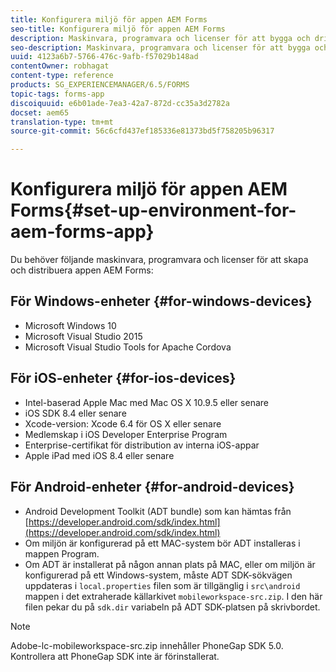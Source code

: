 ```yaml
---
title: Konfigurera miljö för appen AEM Forms
seo-title: Konfigurera miljö för appen AEM Forms
description: Maskinvara, programvara och licenser för att bygga och driftsätta appen AEM Forms.
seo-description: Maskinvara, programvara och licenser för att bygga och driftsätta appen AEM Forms.
uuid: 4123a6b7-5766-476c-9afb-f57029b148ad
contentOwner: robhagat
content-type: reference
products: SG_EXPERIENCEMANAGER/6.5/FORMS
topic-tags: forms-app
discoiquuid: e6b01ade-7ea3-42a7-872d-cc35a3d2782a
docset: aem65
translation-type: tm+mt
source-git-commit: 56c6cfd437ef185336e81373bd5f758205b96317

---
```



# Konfigurera miljö för appen AEM Forms{#set-up-environment-for-aem-forms-app}

Du behöver följande maskinvara, programvara och licenser för att skapa och distribuera appen AEM Forms:

## För Windows-enheter {#for-windows-devices}

* Microsoft Windows 10
* Microsoft Visual Studio 2015
* Microsoft Visual Studio Tools for Apache Cordova

## För iOS-enheter {#for-ios-devices}

* Intel-baserad Apple Mac med Mac OS X 10.9.5 eller senare
* iOS SDK 8.4 eller senare
* Xcode-version: Xcode 6.4 för OS X eller senare
* Medlemskap i iOS Developer Enterprise Program
* Enterprise-certifikat för distribution av interna iOS-appar
* Apple iPad med iOS 8.4 eller senare

## För Android-enheter {#for-android-devices}

* Android Development Toolkit (ADT bundle) som kan hämtas från [https://developer.android.com/sdk/index.html](https://developer.android.com/sdk/index.html)
* Om miljön är konfigurerad på ett MAC-system bör ADT installeras i mappen Program.
* Om ADT är installerat på någon annan plats på MAC, eller om miljön är konfigurerad på ett Windows-system, måste ADT SDK-sökvägen uppdateras i `local.properties` filen som är tillgänglig i `src\android` mappen i det extraherade källarkivet `mobileworkspace-src.zip`. I den här filen pekar du på `sdk.dir` variabeln på ADT SDK-platsen på skrivbordet.

>[!NOTE]
>
>Adobe-lc-mobileworkspace-src.zip innehåller PhoneGap SDK 5.0. Kontrollera att PhoneGap SDK inte är förinstallerat.
